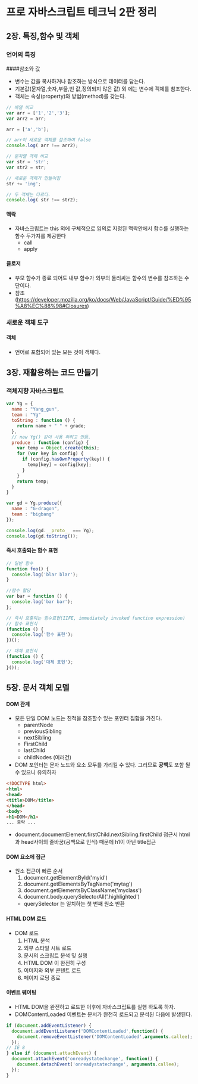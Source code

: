# 프로 자바스크립트 테크닉 2판 정리
## 2장. 특징,함수 및 객체
### 언어의 특징
####참조와 값
+ 변수는 값을 복사하거나 참조하는 방식으로 데이터를 담는다.
+ 기본값(문자열,숫자,부울,빈 값,정의되지 않은 값) 외 에는 변수에 객체를 참조한다.
+ 객체는 속성(property)와 방법(method)를 갖는다.
```javascript
// 배열 비교
var arr = ['1','2','3'];
var arr2 = arr;

arr = ['a','b'];

// arr이 새로운 객체를 참조하여 false
console.log( arr !== arr2);

// 문자열 객체 비교
var str = 'str';
var str2 = str;

// 새로운 객체가 만들어짐
str += 'ing';

// 두 객체는 다르다.
console.log( str !== str2);
```
#### 맥락
+ 자바스크립트는 this 외에 구체적으로 임의로 지정된 맥락안에서 함수를 실행하는 함수 두가지를 제공한다
  - call
  - apply
  
#### 클로저
+ 부모 함수가 종료 되어도 내부 함수가 외부의 둘러싸는 함수의 변수를 참조하는 수단이다.
+ 참조 (https://developer.mozilla.org/ko/docs/Web/JavaScript/Guide/%ED%95%A8%EC%88%98#Closures)

### 새로운 객체 도구
#### 객체 
+ 언어로 포함되어 있는 모든 것이 객체다.

## 3장. 재활용하는 코드 만들기
### 객체지향 자바스크립트
```javascript
var Yg = {
  name : "Yang_gun",
  team : "Yg"
  toString : function () {
    return name + " " + grade;
  },
  // new Yg() 같이 사용 하려고 만듬.
  produce : function (config) {
    var temp = Object.create(this);
    for (var key in config) {
      if (config.hasOwnProperty(key)) {
        temp[key] = config[key];
      }
    }
    return temp;
  }
}

var gd = Yg.produce({
  name : "G-dragon",
  team : "bigbang"
});

console.log(gd.__proto__ === Yg);
console.log(gd.toString());
```

#### 즉시 호출되는 함수 표현
```javascript
// 일반 함수
function foo() {
  console.log('blar blar');
}

//함수 할당
var bar = function () {
  console.log('bar bar');
};

// 즉시 호출되는 함수표현(IIFE, immediately invoked functino expression)
// 함수 표현식
(function () {
  console.log('함수 표현');
})();

// 대체 표현식
(function () {
  console.log('대체 표현');
}());
```

## 5장. 문서 객체 모델
#### DOM 관계
+ 모든 단일 DOM 노드는 친척을 참조할수 있는 포인터 집합을 가진다.
  - parentNode
  - previousSibling
  - nextSibling
  - FirstChild
  - lastChild
  - childNodes (여러건)
+ DOM 포인터는 문자 노드와 요소 모두를 가리킬 수 있다. 그러므로 **공백**도 포함 될수 있으니 유의하자
```html
<!DOCTYPE html>
<html>
<head>
<title>DOM</title>
</head>
<body>
<h1>DOM</h1>
... 중략 ...
```

+ document.documentElement.firstChild.nextSibling.firstChild 접근시 html과 head사이의 줄바꿈(공백으로 인식) 때문에 h1이 아닌 title접근

#### DOM 요소에 접근
+ 원소 접근이 빠른 순서
  1. document.getElementById('myid')
  2. document.getElementsByTagName('mytag')
  3. document.getElementsByClassName('myclass')
  4. document.body.querySelectorAll('.highlighted')
    - querySelector 는  일치하는 첫 번째 원소 반환

#### HTML DOM 로드
+ DOM 로드
  1. HTML 분석
  2. 외부 스타일 시트 로드
  3. 문서의 스크립트 분석 및 실행
  4. HTML DOM 이 완전히 구성
  5. 이미지와 외부 콘텐트 로드
  6. 페이지 로딩 종료
  
#### 이벤트 웨이팅
+ HTML DOM을 완전하고 로드한 이후에 자바스크립트를 실행 하도록 하자.
+ DOMContentLoaded 이벤트는 문서가 완전히 로드되고 분석된 다음에 발생된다.
```javascript
if (document.addEventListener) {
  document.addEventListener('DOMContentLoaded',function() {
    document.removeEventListener('DOMContentLoaded',arguments.callee);
  });
// IE 8
} else if (document.attachEvent) {
  document.attachEvent('onreadystatechange', function() {
    document.detachEvent('onreadystatechange', arguments.callee);
  });
}
```

